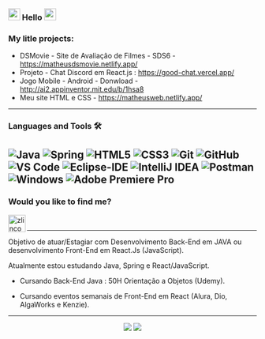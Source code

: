 ### <img src="https://github.com/TheDudeThatCode/TheDudeThatCode/blob/master/Assets/Earth.gif" width="24px"> Hello <img src="https://github.com/TheDudeThatCode/TheDudeThatCode/blob/master/Assets/Earth.gif" width="24px">

### My litle projects:

- DSMovie - Site de Avaliação de Filmes - SDS6 - https://matheusdsmovie.netlify.app/
- Projeto - Chat Discord em React.js : https://good-chat.vercel.app/
- Jogo Mobile - Android - Donwload - http://ai2.appinventor.mit.edu/b/1hsa8
- Meu site HTML e CSS - https://matheusweb.netlify.app/

---

### Languages and Tools 🛠 

![Java](http://img.shields.io/badge/-Java-5B4638?style=flat-square&logo=java&logoColor=ffffff)
<img alt="Spring" src="https://img.shields.io/badge/spring-%236DB33F.svg?style=flat-square&logo=spring&logoColor=white"/>
![HTML5](https://img.shields.io/badge/-HTML5-%23E44D27?style=flat-square&logo=html5&logoColor=ffffff)
![CSS3](https://img.shields.io/badge/-CSS3-%231572B6?style=flat-square&logo=css3)
![Git](https://img.shields.io/badge/-Git-%23F05032?style=flat-square&logo=git&logoColor=%23ffffff)
![GitHub](https://img.shields.io/badge/-GitHub-181717?style=flat-square&logo=github)
![VS Code](http://img.shields.io/badge/-VS%20Code-007ACC?style=flat-square&logo=visual-studio-code&logoColor=ffffff)
![Eclipse-IDE](http://img.shields.io/badge/-Eclipse-2C2255?style=flat-square&logo=eclipse&logoColor=ffffff)
<img alt="IntelliJ IDEA" src="https://img.shields.io/badge/IntelliJIDEA-000000.svg?style=flat-square&logo=intellij-idea&logoColor=white"/>
<img alt="Postman" src="https://img.shields.io/badge/Postman-FF6C37?style=flat-square&logo=postman&logoColor=white" />
![Windows](http://img.shields.io/badge/-Windows-0078D6?style=flat-square&logo=windows&logoColor=ffffff)
![Adobe Premiere Pro](https://img.shields.io/badge/Adobe%20Premiere%20Pro-2C2255.svg?style=flat-square&logo=Adobe%20Premiere%20Pro&logoColor=ffffff)
---

### Would you like to find me?


[<img align="left" alt="zlincon | LinkedIn" width="35px" src="https://i.pinimg.com/originals/de/b4/6f/deb46f02a59e3b3a2aa58fac16290d63.gif" />](https://www.linkedin.com/in/matheusxc)

<br />

---

<p>
  Objetivo de atuar/Estagiar com Desenvolvimento Back-End em JAVA ou desenvolvimento Front-End em React.Js (JavaScript).

Atualmente estou estudando Java, Spring e React/JavaScript.

- Cursando Back-End Java : 50H Orientação a Objetos (Udemy).
  
- Cursando eventos semanais de Front-End em React (Alura, Dio, AlgaWorks e Kenzie).
</p>

---

<p align = "center">
  <img src = "https://github-readme-stats.vercel.app/api?username=MatheusHubInfo&show_icons=true&theme=radical&line_height=33&count_private=true">
  <img src = "https://github-readme-stats.vercel.app/api/top-langs/?username=MatheusHubInfo&layout=compact&theme=radical&langs_count=6&card_width=250">
</p>
